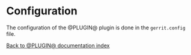 Configuration
=============

The configuration of the @PLUGIN@ plugin is done in the `gerrit.config`
file.


[Back to @PLUGIN@ documentation index][index]

[index]: index.html
